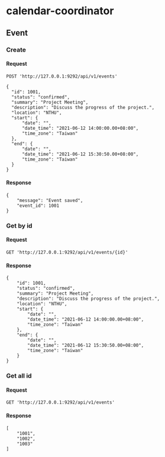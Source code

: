 # calendar-coordinator

## Event
### Create
#### Request
```
POST 'http://127.0.0.1:9292/api/v1/events' 

{
  "id": 1001,
  "status": "confirmed",
  "summary": "Project Meeting",
  "description": "Discuss the progress of the project.",
  "location": "NTHU",
  "start": {
      "date": "",
      "date_time": "2021-06-12 14:00:00.00+08:00",
      "time_zone": "Taiwan"
  },
  "end": {
      "date": "",
      "date_time": "2021-06-12 15:30:50.00+08:00",
      "time_zone": "Taiwan"
  }
}
```

#### Response
```
{
    "message": "Event saved",
    "event_id": 1001
}
```

### Get by id
#### Request
```
GET 'http://127.0.0.1:9292/api/v1/events/{id}'
```

#### Response
```
{
    "id": 1001,
    "status": "confirmed",
    "summary": "Project Meeting",
    "description": "Discuss the progress of the project.",
    "location": "NTHU",
    "start": {
        "date": "",
        "date_time": "2021-06-12 14:00:00.00+08:00",
        "time_zone": "Taiwan"
    },
    "end": {
        "date": "",
        "date_time": "2021-06-12 15:30:50.00+08:00",
        "time_zone": "Taiwan"
    }
}
```

### Get all id
#### Request
```
GET 'http://127.0.0.1:9292/api/v1/events'
```

#### Response
```
[
    "1001",
    "1002",
    "1003"
]
```